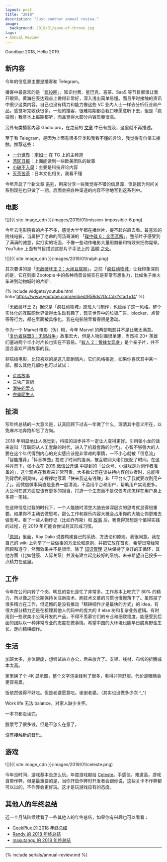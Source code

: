 ```yaml
---
layout: post
title: "2018"
description: "Just another annual review."
image:
  background: 2019/01/game-of-throne.jpg
tags: 
- Annual Review
---
```


Goodbye 2018, Hello 2019.

<!--more-->

## 新内容

今年的信息源主要是播客和 Telegram。

播客中最喜欢的是「[疯投圈][crazy-podcast]」，知识付费、星巴克、喜茶、SaaS 等节目都很让我开眼界。黄海在表达观点上做得非常好，深入浅出简单易懂。而且平时接触的资讯中很少这类内容，自己也没有精力和能力像这些 VC 业内人士一样去分析行业和产品，感觉听完收获很多。一般的播客，很难每期都合我口味愿意听下去，但是「疯投圈」我基本上每期都听，而且觉得大部分内容质量很高。

另外有类播客内容 Gadio pro，在之前的 [文章][gadio-pro] 中已有提及，这里就不再描述。

至于看 Telegram，是因为上面有很多异类和我看不懂的言论，我觉得有价值去接触。推荐这些：

* [一分世界][yifenshijie-tg]：[李如一][liruyi] 在 TG 上的主频道
* [湾区日报][wanqu-tg]：上面能读到一些欧美团队的故事
* [小破不入渠][xiaopo-tg]：主要是科技评论内容
* [灭茶苦茶][miechakucha-tg]：日本文化相关，我看不懂

今年开启了个新文章 [系列][quality-content-series]，用来分享一些我觉得不错的信息源，但是因为时间关系到现在也只做了一期。后面会把各种渠道的内容不停地写到这系列中。

[crazy-podcast]: https://crazy.capital/
[yifenshijie-tg]: https://t.me/yifenshijie
[liruyi]: https://blog.yitianshijie.net/
[wanqu-tg]: https://t.me/wanqu_official
[xiaopo-tg]: https://t.me/forwardlikehell
[miechakucha-tg]: https://t.me/miechakucha
[gadio-pro]: /recommend-content-vol-1/
[quality-content-series]: /tags/#Quality%20Content

## 电影

![]({{ site.image_cdn }}/images/2019/01/mission-impossible-6.png)

今年去电影院看的片子不多，感觉大半年都在播烂片，提不起兴趣去看。最喜欢的院线电影，当属拼了老命的阿汤哥演的 「[碟中碟 6：全面瓦解][mission-impossible-6-douban]」。整部片子感受到了满满的诚意，实打实的场面，不像一些动作电影大量用剪辑和特效来把你晃晕。YouTube 上面有节目描述这部片子手法上的 [高明][action-movie-revolution-1] [之处][action-movie-revolution-2]。

![]({{ site.image_cdn }}/images/2019/01/ralph.png)

其次要讲的是「[无敌破坏王 2：大闹互联网][ralph-breaks-the-internet-douban]」。之前「[疯狂动物城][zootopia-douban]」让我印象深刻的是，它在刻画 Zootopia 中的各种场景设施实在是非常有想象力，比如兔子坐火车进到动物城时的片断：

{% include widgets/youtube.html link='https://www.youtube.com/embed/R5Bds2GcCdk?start=14' %}

「无敌破坏王 2」据说是「疯狂动物城」原班人马制作，也延续了这一风格。整个实体化的互联网世界做得太生动有趣了，现实世界中的垃圾广告、blocker、点赞等等行为，都在里面被具像化，我在电影院里看得很是激动。

作为一个 Marvel 电影（伪）粉，今年 Marvel 的两部电影并不是让我太满意。「[复仇者联盟3：无限战争][avengers-douban]」故事宏大，但是人物刻画很单薄，当然把 20+ 英雄们塞进两个半小时片长也实在不容易。「[蚁人 2：黄蜂女现身][antman-douban]」是个亲子片，并不适合喜欢严肃故事的我。

非院线电影，比较喜欢的是这几部剧情片。它们风格相近，如果你喜欢其中某一部，那么其他几部你也可以试试：

* [荒蛮故事](https://movie.douban.com/subject/24750126/)
* [三块广告牌](https://movie.douban.com/subject/26611804/)
* [消失的爱人](https://movie.douban.com/subject/21318488/)
* [完美陌生人](https://movie.douban.com/subject/26614893/)

[mission-impossible-6-douban]: https://movie.douban.com/subject/26336252/
[action-movie-revolution-1]: https://www.youtube.com/watch?v=F1HHIsKtTvM
[action-movie-revolution-2]: https://www.youtube.com/watch?v=nyo8FC-mipo
[ralph-breaks-the-internet-douban]: https://movie.douban.com/subject/20438964/
[zootopia-douban]: https://movie.douban.com/subject/25662329/
[avengers-douban]: https://movie.douban.com/subject/24773958/
[antman-douban]: https://movie.douban.com/subject/26636712/

## 扯淡

写年终总结的一大意义是，认真回顾下过去一年做了什么，理清其中意义所在，以免麻木地奔跑却忘了方向。

2018 年明显地让人感觉到，科技的进步并不一定让人变得更好。引用张小龙的话来说叫「互联网从人工套路的时代，进入了机器套路的时代」。心智不够强大的人要在这个年代得到内心的充实感应该是非常难的事情，一不小心就被「信息流」「智能推荐」「抖音神曲」拉进了时间的漩涡，被互联网大佬们支配了时间。在这种背景下，张小龙在 [2019 微信公开课][wechat-2019-open] 中提到的「公众号、小游戏是为创作者准备的」，这个观点在我看来非常可贵。大多数公司在谈扶持内容创业者时，总能嗅到背后的铜臭味，赤裸裸地写着「快来我这有钱赚」和「平台火了我就要收割用户了」。而微信做事简直是业界一股清流，不滥用平台和用户，帮助用户实现更多。大公司在这方面应该有更多的担当，打造一个生态而不是仅仅考虑怎样在用户身上多捞一笔钱。

在这种信息过载的时代下，一个人能随时清空大脑去做深层次的思考就显得很重要。如果你不主动去做思考，那么工作和娱乐内容大概会占用你的大脑让你更难去做思考。看了一些人物传记（比如乔布斯）和 [故事][zhihu-meditation-story] 后，我觉得冥想是个值得实践的过程，在 2019 年可能会尝试将其形成习惯。

「[原则][principle]」里面，Ray Dalio 说要构建自己的系统、方法论和原则。我很同意。我在自己的 wiki 上列举了一些做事的方法论和原则，并把它放在首页，希望日常经常回顾和遵守，然而效果并不是很佳。除了 [知识管理][wiki] 这块保持了良好的正循环，其他方面（比如健康、人际关系）并没有建立起比较好的系统。未来希望自己投多一点精力在这里。

[wechat-2019-open]: https://v.qq.com/x/cover/u8pu8q0wmq0fv8a.html
[zhihu-meditation-story]: https://www.zhihu.com/question/24361064/answer/543466320
[principle]: https://book.douban.com/subject/27608239/
[wiki]: https://wiki.zhiheng.io/

## 工作

今年在公司内转了个岗，明显的变化是忙了非常多。工作基本上吃完了 80% 的精力，所以像之前长期保持关注新技术、刷技术文章的习惯也慢慢落下了。虽然投了很多精力在工作，但遗憾的是没有推动「精耕细作才是最快的方式」的 idea，有很大部分精力还是在梳理其他人代码中的庞大的 if else 树和复杂业务逻辑。有时用到一些欧美小公司开发的产品，不得不羡慕它们的专业和细致程度，能感受到后面的团队以一种非常专业的态度在做事情。希望中国的大环境也能早日脱离野蛮生长，走向精耕细作。

## 生活

加班太多，身体很废，想尝试站立办公，后来放弃了。支架、线材、布线的折腾成本太高。

家里换了个 4K 显示器，整个文字渲染锋利了很多，看得非常舒服。代价是眼睛会更容易累。

饭依然做得不好吃。但是老婆愿意吃。谢谢老婆。（其实也没做多少次 ^_^）

Work life 无法 balance。对家人缺少关怀。

一本书都没读完。

股票亏了很多钱，但是不怎么在意了。

没有接触新的音乐。

## 游戏

![]({{ site.image_cdn }}/images/2019/01/celeste.png)

今年没时间，游戏基本没怎么玩。年度游戏献给 [Celeste][celeste-steam]。手感佳，难道高，游戏自带作弊。但是最重要的是，当你开启作弊时开发者会跟你说，这些关卡不作弊都可以过的，不作弊会更好玩。这才是玩游戏应有的态度。

[celeste-steam]: https://store.steampowered.com/app/504230/Celeste/

## 其他人的年终总结

近一个月陆陆续续看了一些其他人的年终总结，如果你有兴趣也可以看看：

* [GeekPlux 的 2018 年终总结][geek-plux-annual-review]
* [Randy 的 2018 年终总结][randy-annual-review]
* [masutangu 的 2018 年终总结][masutangu-annual-review]

[geek-plux-annual-review]: https://geekplux.com/2019/01/05/2018-summary
[randy-annual-review]: https://lutaonan.com/blog/2018-summary/
[masutangu-annual-review]: http://masutangu.com/2018/12/28/2018-review/

---

{% include serials/annual-review.md %}
